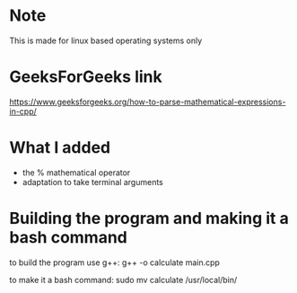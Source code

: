 # Note

This is made for linux based operating systems only

# GeeksForGeeks link

https://www.geeksforgeeks.org/how-to-parse-mathematical-expressions-in-cpp/

# What I added

- the % mathematical operator
- adaptation to take terminal arguments

# Building the program and making it a bash command

to build the program use g++: 
g++ -o calculate main.cpp

to make it a bash command: 
sudo mv calculate /usr/local/bin/
